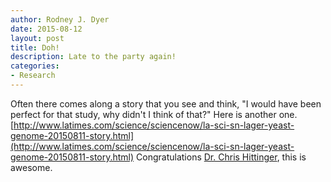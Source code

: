 ```yaml
---
author: Rodney J. Dyer
date: 2015-08-12
layout: post
title: Doh!
description: Late to the party again!
categories: 
- Research
---
```

Often there comes along a story that you see and think, "I would have been perfect for that study, why didn't I think of that?"  Here is another one.  [http://www.latimes.com/science/sciencenow/la-sci-sn-lager-yeast-genome-20150811-story.html](http://www.latimes.com/science/sciencenow/la-sci-sn-lager-yeast-genome-20150811-story.html)
Congratulations [Dr. Chris Hittinger](http://hittinger.genetics.wisc.edu/), this is awesome.
